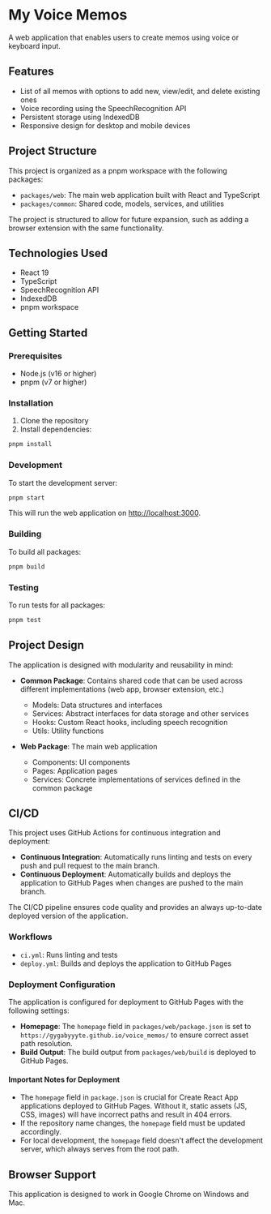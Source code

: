 # My Voice Memos

A web application that enables users to create memos using voice or keyboard input.

## Features

- List of all memos with options to add new, view/edit, and delete existing ones
- Voice recording using the SpeechRecognition API
- Persistent storage using IndexedDB
- Responsive design for desktop and mobile devices

## Project Structure

This project is organized as a pnpm workspace with the following packages:

- `packages/web`: The main web application built with React and TypeScript
- `packages/common`: Shared code, models, services, and utilities

The project is structured to allow for future expansion, such as adding a browser extension with the same functionality.

## Technologies Used

- React 19
- TypeScript
- SpeechRecognition API
- IndexedDB
- pnpm workspace

## Getting Started

### Prerequisites

- Node.js (v16 or higher)
- pnpm (v7 or higher)

### Installation

1. Clone the repository
2. Install dependencies:

```bash
pnpm install
```

### Development

To start the development server:

```bash
pnpm start
```

This will run the web application on [http://localhost:3000](http://localhost:3000).

### Building

To build all packages:

```bash
pnpm build
```

### Testing

To run tests for all packages:

```bash
pnpm test
```

## Project Design

The application is designed with modularity and reusability in mind:

- **Common Package**: Contains shared code that can be used across different implementations (web app, browser extension, etc.)
  - Models: Data structures and interfaces
  - Services: Abstract interfaces for data storage and other services
  - Hooks: Custom React hooks, including speech recognition
  - Utils: Utility functions

- **Web Package**: The main web application
  - Components: UI components
  - Pages: Application pages
  - Services: Concrete implementations of services defined in the common package

## CI/CD

This project uses GitHub Actions for continuous integration and deployment:

- **Continuous Integration**: Automatically runs linting and tests on every push and pull request to the main branch.
- **Continuous Deployment**: Automatically builds and deploys the application to GitHub Pages when changes are pushed to the main branch.

The CI/CD pipeline ensures code quality and provides an always up-to-date deployed version of the application.

### Workflows

- `ci.yml`: Runs linting and tests
- `deploy.yml`: Builds and deploys the application to GitHub Pages

### Deployment Configuration

The application is configured for deployment to GitHub Pages with the following settings:

- **Homepage**: The `homepage` field in `packages/web/package.json` is set to `https://gygabyyyte.github.io/voice_memos/` to ensure correct asset path resolution.
- **Build Output**: The build output from `packages/web/build` is deployed to GitHub Pages.

#### Important Notes for Deployment

- The `homepage` field in `package.json` is crucial for Create React App applications deployed to GitHub Pages. Without it, static assets (JS, CSS, images) will have incorrect paths and result in 404 errors.
- If the repository name changes, the `homepage` field must be updated accordingly.
- For local development, the `homepage` field doesn't affect the development server, which always serves from the root path.

## Browser Support

This application is designed to work in Google Chrome on Windows and Mac.
